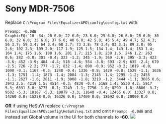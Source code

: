 # Sony MDR-7506
Replace `C:\Program Files\EqualizerAPO\config\config.txt` with:
```
Preamp: -6.0dB
GraphicEQ: 10 -84; 20 6.0; 22 6.0; 23 6.0; 25 6.0; 26 6.0; 28 6.0; 30 6.0; 32 6.0; 35 6.0; 37 6.0; 40 6.0; 42 5.8; 45 5.4; 49 4.7; 52 4.3; 56 3.7; 59 3.4; 64 3.4; 68 3.7; 73 3.8; 78 3.4; 83 3.1; 89 2.8; 95 2.6; 102 2.3; 109 2.0; 117 1.9; 125 1.5; 134 1.4; 143 1.4; 153 1.4; 164 1.4; 175 1.6; 188 1.6; 201 1.7; 215 1.8; 230 1.6; 246 1.2; 263 0.6; 282 -0.0; 301 -0.4; 323 -1.2; 345 -1.9; 369 -2.6; 395 -3.3; 423 -3.6; 452 -3.9; 484 -4.4; 518 -4.6; 554 -3.8; 593 -2.9; 635 -2.4; 679 -2.5; 726 -2.2; 777 -1.7; 832 -1.4; 890 -0.9; 952 -0.2; 1019 -0.0; 1090 -0.1; 1167 -0.3; 1248 -0.4; 1336 -0.8; 1429 -0.8; 1529 -1.1; 1636 -1.3; 1751 -1.4; 1873 -1.4; 2004 -1.3; 2145 -1.4; 2295 -1.2; 2455 -1.1; 2627 -1.6; 2811 -1.9; 3008 -1.8; 3219 -1.2; 3444 -1.1; 3685 0.6; 3943 2.5; 4219 1.5; 4514 -0.3; 4830 -0.4; 5168 1.4; 5530 4.3; 5917 5.3; 6331 3.0; 6775 -0.1; 7249 -1.1; 7756 -1.0; 8299 -1.8; 8880 -3.7; 9502 -5.3; 10167 -5.3; 10879 -3.3; 11640 -0.4; 12455 0.0; 13327 0.0; 14260 0.0; 15258 0.0; 16326 0.0; 17469 0.0; 18692 0.0; 20000 0.0
```
**OR** if using HeSuVi replace `C:\Program Files\EqualizerAPO\config\HeSuVi\eq.txt` and omit `Preamp: -6.0dB` and instead set Global volume in the UI for both channels to **-60**.
![](https://raw.githubusercontent.com/jaakkopasanen/AutoEq/master/results/Innerfidelity%202017/headphoncecom/onear/Sony%20MDR-7506/Sony%20MDR-7506.png)